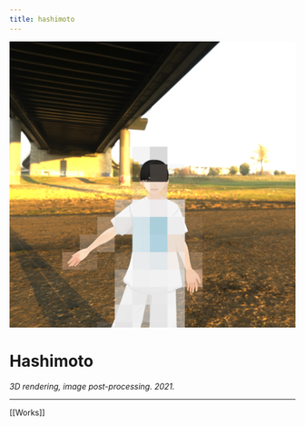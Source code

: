```yaml
---
title: hashimoto
---
```


![Hashimoto](assets/Hashimoto.jpg)

# Hashimoto 
*3D rendering, image post-processing. 2021.*

---

[[Works]]